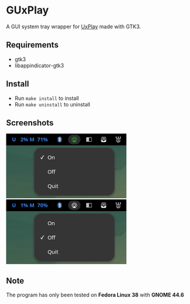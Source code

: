 # GUxPlay

A GUI system tray wrapper for [UxPlay](https://github.com/FDH2/UxPlay) made with GTK3.

## Requirements

- gtk3
- libappindicator-gtk3

## Install

- Run `make install` to install
- Run `make uninstall` to uninstall

## Screenshots

![UI](assets/screenshot-on.png)
![UI](assets/screenshot-off.png)

## Note

The program has only been tested on **Fedora Linux 38** with **GNOME 44.6**
